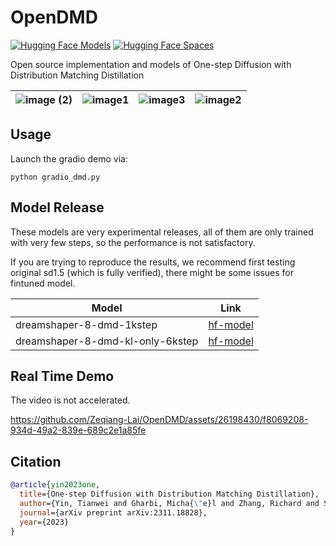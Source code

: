 # OpenDMD

[![Hugging Face Models](https://img.shields.io/badge/%F0%9F%A4%97%20Hugging%20Face-Model-yellow)](https://huggingface.co/collections/aaronb/dmd-65f92b47c8f264ce4de3f043) [![Hugging Face Spaces](https://img.shields.io/badge/%F0%9F%A4%97%20Hugging%20Face-Spaces-blue)](https://huggingface.co/spaces/aaronb/OpenDMD) 

Open source implementation and models of One-step Diffusion with Distribution Matching Distillation





| ![image (2)](https://github.com/Zeqiang-Lai/OpenDMD/assets/26198430/41b7c333-619a-48ed-baf8-45687516d53a) | ![image1](https://github.com/Zeqiang-Lai/OpenDMD/assets/26198430/0e092092-1835-4314-aaa3-c5f6ba50edbe) | ![image3](https://github.com/Zeqiang-Lai/OpenDMD/assets/26198430/80b86719-b647-4477-9e1c-d1b9ad14d9f3) | ![image2](https://github.com/Zeqiang-Lai/OpenDMD/assets/26198430/eb922a2f-dbd4-4607-92a7-a2eee8f1be4b) | 
| --- | --- | --- | --- | 

## Usage

Launch the gradio demo via:

```
python gradio_dmd.py
```

## Model Release

These models are very experimental releases, all of them are only trained with very few steps, so the performance is not satisfactory.

If you are trying to reproduce the results, we recommend first testing original sd1.5 (which is fully verified), there might be some issues for fintuned model.

| Model                            | Link                                                                       |
| -------------------------------- | -------------------------------------------------------------------------- |
| dreamshaper-8-dmd-1kstep         | [hf-model](https://huggingface.co/aaronb/dreamshaper-8-dmd-1kstep)         |
| dreamshaper-8-dmd-kl-only-6kstep | [hf-model](https://huggingface.co/aaronb/dreamshaper-8-dmd-kl-only-6kstep) |

## Real Time Demo

The video is not accelerated.

https://github.com/Zeqiang-Lai/OpenDMD/assets/26198430/f8069208-934d-49a2-839e-689c2e1a85fe

## Citation

```bibtex
@article{yin2023one,
  title={One-step Diffusion with Distribution Matching Distillation},
  author={Yin, Tianwei and Gharbi, Micha{\"e}l and Zhang, Richard and Shechtman, Eli and Durand, Fredo and Freeman, William T and Park, Taesung},
  journal={arXiv preprint arXiv:2311.18828},
  year={2023}
}
```
